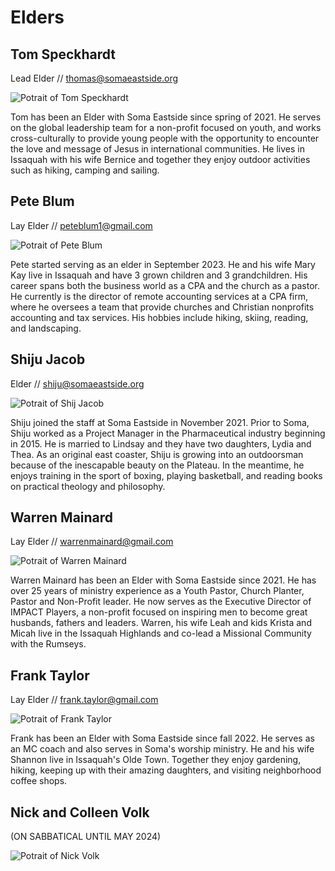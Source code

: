 # Elders

## Tom Speckhardt

Lead Elder //  <thomas@somaeastside.org>  

![Potrait of Tom Speckhardt](https://cdn.monkplatform.com/image/czoyMjQ6Imh0dHBzJTNBJTJGJTJGNGZhNjgzZGJiYWI3ZTEzMjIzZGQtODU3MTI3OTQ1YTk0NzRhN2UwNDc1NDYyNzI4MzAzNzguc3NsLmNmMi5yYWNrY2RuLmNvbSUyRnVwbG9hZGVkJTJGdCUyRjBlMTI3MzA0ODRfMTYyNjgwNjMxM190b20tYW5kLWJlcm5pY2UuanBnJTNGcSUzRDkwJTI2dyUzRDMwMCUyNmglM0QwJTI2Zml0JTNEbWF4JTI2cyUzRDE0NjM3MWRmMTg2MDlmZTE2Y2E4ZjAyNmNiMzEzNjkwIjs=/tom-and-bernice.jpg?fm=webp)

Tom has been an Elder with Soma Eastside since spring of 2021. He serves on the global leadership team for a non-profit focused on youth, and works cross-culturally to provide young people with the opportunity to encounter the love and message of Jesus in international communities. He lives in Issaquah with his wife Bernice and together they enjoy outdoor activities such as hiking, camping and sailing.

## Pete Blum

Lay Elder // <peteblum1@gmail.com>

![Potrait of Pete Blum](https://cdn.monkplatform.com/image/czoyMDA6Imh0dHBzJTNBJTJGJTJGczMuYW1hem9uYXdzLmNvbSUyRmFjY291bnQtbWVkaWElMkYyMjQ5MyUyRnVwbG9hZGVkJTJGcCUyRjBlMTY0MjgyNDlfMTY5MzkzOTY5MF9wZXRlLWJsdW0tYW5kLW1hcnkta2F5LmpwZyUzRnElM0Q5MCUyNnclM0QyNDclMjZoJTNEMjQ2JTI2Zml0JTNEbWF4JTI2cyUzRDI0YjdkNDAxZjg1NjhmOGNmNmM0MjE1NjcxYTJiMDU1Ijs=/pete-blum-and-mary-kay.jpg?fm=webp)

Pete started serving as an elder in September 2023. He and his wife Mary Kay live in Issaquah and have 3 grown children and 3 grandchildren. His career spans both the business world as a CPA and the church as a pastor. He currently is the director of remote accounting services at a CPA firm, where he oversees a team that provide churches and Christian nonprofits accounting and tax services. His hobbies include hiking, skiing, reading, and landscaping.

## Shiju Jacob

Elder // <shiju@somaeastside.org>

![Potrait of Shij Jacob](https://cdn.monkplatform.com/image/czoxOTM6Imh0dHBzJTNBJTJGJTJGczMuYW1hem9uYXdzLmNvbSUyRmFjY291bnQtbWVkaWElMkYyMjQ5MyUyRnVwbG9hZGVkJTJGcyUyRjBlMTY0ODQyNjJfMTY5NDYzMDA4OF9zaGlqdS1hbmQtbGluZHNheS5qcGclM0ZxJTNEOTAlMjZ3JTNEMjUwJTI2aCUzRDAlMjZmaXQlM0RtYXglMjZzJTNENzgzN2QxOTk5ZDJiZWRmNjQ2OWRmYTRjMGVjMWY3ZDQiOw==/shiju-and-lindsay.jpg?fm=webp)

Shiju joined the staff at Soma Eastside in November 2021. Prior to Soma, Shiju worked as a Project Manager in the Pharmaceutical industry beginning in 2015. He is married to Lindsay and they have two daughters, Lydia and Thea. As an original east coaster, Shiju is growing into an outdoorsman because of the inescapable beauty on the Plateau. In the meantime, he enjoys training in the sport of boxing, playing basketball, and reading books on practical theology and philosophy.

## Warren Mainard

Lay Elder // <warrenmainard@gmail.com>

![Potrait of Warren Mainard](https://cdn.monkplatform.com/image/czoyMTU6Imh0dHBzJTNBJTJGJTJGNGZhNjgzZGJiYWI3ZTEzMjIzZGQtODU3MTI3OTQ1YTk0NzRhN2UwNDc1NDYyNzI4MzAzNzguc3NsLmNmMi5yYWNrY2RuLmNvbSUyRnVwbG9hZGVkJTJGdyUyRjBlMTA3Mzk4MTZfMTU5NjI1OTIyMV93YXJyZW4uanBnJTNGcSUzRDkwJTI2dyUzRDI1MCUyNmglM0QwJTI2Zml0JTNEbWF4JTI2cyUzRDNjYmI1ZWQ0NGM3NWQ5ZjgwN2ExY2VkOTBmNTMxNDk2Ijs=/warren.jpg?fm=webp)

Warren Mainard has been an Elder with Soma Eastside since 2021.  He has over 25 years of ministry experience as a Youth Pastor, Church Planter, Pastor and Non-Profit leader.  He now serves as the Executive Director of IMPACT Players, a non-profit focused on inspiring men to become great husbands, fathers and leaders.  Warren, his wife Leah and kids Krista and Micah live in the Issaquah Highlands and co-lead a Missional Community with the Rumseys.

## Frank Taylor

Lay Elder // <frank.taylor@gmail.com>

![Potrait of Frank Taylor](https://cdn.monkplatform.com/image/czoyMTY6Imh0dHBzJTNBJTJGJTJGNGZhNjgzZGJiYWI3ZTEzMjIzZGQtODU3MTI3OTQ1YTk0NzRhN2UwNDc1NDYyNzI4MzAzNzguc3NsLmNmMi5yYWNrY2RuLmNvbSUyRnVwbG9hZGVkJTJGdCUyRjBlMTUxMjQyNDBfMTY2OTM0MTU4Ml90YXlsb3JzLmpwZyUzRnElM0Q5MCUyNnclM0QzMDAlMjZoJTNEMCUyNmZpdCUzRG1heCUyNnMlM0Q4M2JjYmY3ZWQyMjllMjk1YTY0Y2YzNTRmYzI3NjQ4YyI7/taylors.jpg?fm=webp)

Frank has been an Elder with Soma Eastside since fall 2022. He serves as an MC coach and also serves in Soma's worship ministry. He and his wife Shannon live in Issaquah's Olde Town. Together they enjoy gardening, hiking, keeping up with their amazing daughters, and visiting neighborhood coffee shops.

## Nick and Colleen Volk

(ON SABBATICAL UNTIL MAY 2024)

![Potrait of Nick Volk](https://cdn.monkplatform.com/image/czoyMjI6Imh0dHBzJTNBJTJGJTJGNGZhNjgzZGJiYWI3ZTEzMjIzZGQtODU3MTI3OTQ1YTk0NzRhN2UwNDc1NDYyNzI4MzAzNzguc3NsLmNmMi5yYWNrY2RuLmNvbSUyRnVwbG9hZGVkJTJGdiUyRjBlMTMzNDkwMzlfMTYzNzY5OTUyN192b2xrcy1waG90by5wbmclM0ZxJTNEOTAlMjZ3JTNEMjIwJTI2aCUzRDI5MyUyNmZpdCUzRG1heCUyNnMlM0RlMDVmMTNkMGMzNTY4ODBlNTQxZTJhNjA5MWZjNWQ1ZiI7/volks-photo.png?fm=webp)
